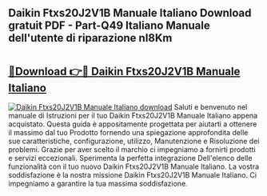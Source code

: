 ## Daikin Ftxs20J2V1B Manuale Italiano Download gratuit PDF - Part-Q49 Italiano Manuale dell'utente di riparazione nI8Km

# <h2><a href="http://dfevqhj.blite.top/?on=Daikin+Ftxs20J2V1B+Manuale+Italiano">🔗Download 👉🔴 Daikin Ftxs20J2V1B Manuale Italiano</a></h2>

[![Daikin Ftxs20J2V1B Manuale Italiano download](https://i.imgur.com/lujVjoI.png)](http://dfevqhj.blite.top/?on=Daikin+Ftxs20J2V1B+Manuale+Italiano)
Saluti e benvenuto nel manuale di Istruzioni per il tuo Daikin Ftxs20J2V1B Manuale Italiano appena acquistato. Questa guida è appositamente progettata per aiutarti a ottenere il massimo dal tuo Prodotto fornendo una spiegazione approfondita delle sue caratteristiche, configurazione, utilizzo, Manutenzione e Risoluzione dei problemi. Grazie per aver scelto il marchio ci impegniamo a fornirti prodotti e servizi eccezionali. Sperimenta la perfetta integrazione Dell'elenco delle funzionalità con il tuo nuovo Daikin Ftxs20J2V1B Manuale Italiano. La vostra soddisfazione è la nostra missione Daikin Ftxs20J2V1B Manuale Italiano. Ci impegniamo a garantire la tua massima soddisfazione.
